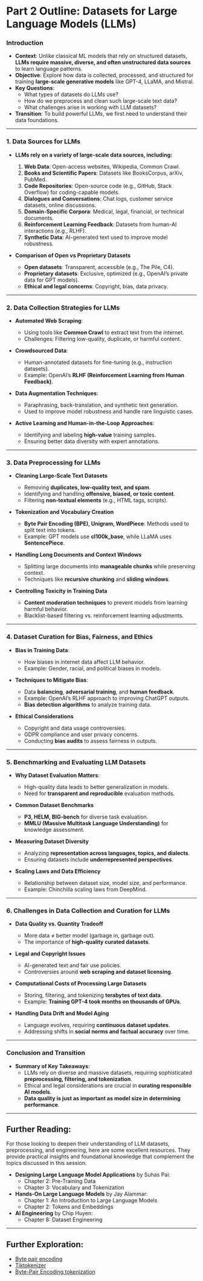 # Part 2 Outline: Datasets for Large Language Models (LLMs)

### **Introduction**  
- **Context**: Unlike classical ML models that rely on structured datasets, **LLMs require massive, diverse, and often unstructured data sources** to learn language patterns.  
- **Objective**: Explore how data is collected, processed, and structured for training **large-scale generative models** like GPT-4, LLaMA, and Mistral.  
- **Key Questions**:  
  - What types of datasets do LLMs use?  
  - How do we preprocess and clean such large-scale text data?  
  - What challenges arise in working with LLM datasets?  
- **Transition**: To build powerful LLMs, we first need to understand their data foundations.  

---  

### **1. Data Sources for LLMs**  
- **LLMs rely on a variety of large-scale data sources, including:**  
  1. **Web Data**: Open-access websites, Wikipedia, Common Crawl.  
  2. **Books and Scientific Papers**: Datasets like BooksCorpus, arXiv, PubMed.  
  3. **Code Repositories**: Open-source code (e.g., GitHub, Stack Overflow) for coding-capable models.  
  4. **Dialogues and Conversations**: Chat logs, customer service datasets, online discussions.  
  5. **Domain-Specific Corpora**: Medical, legal, financial, or technical documents.  
  6. **Reinforcement Learning Feedback**: Datasets from human-AI interactions (e.g., RLHF).  
  7. **Synthetic Data**: AI-generated text used to improve model robustness.  

- **Comparison of Open vs Proprietary Datasets**  
  - **Open datasets**: Transparent, accessible (e.g., The Pile, C4).  
  - **Proprietary datasets**: Exclusive, optimized (e.g., OpenAI’s private data for GPT models).  
  - **Ethical and legal concerns**: Copyright, bias, data privacy.  

---  

### **2. Data Collection Strategies for LLMs**  
- **Automated Web Scraping**:  
  - Using tools like **Common Crawl** to extract text from the internet.  
  - Challenges: Filtering low-quality, duplicate, or harmful content.  

- **Crowdsourced Data**:  
  - Human-annotated datasets for fine-tuning (e.g., instruction datasets).  
  - Example: OpenAI’s **RLHF (Reinforcement Learning from Human Feedback)**.  

- **Data Augmentation Techniques**:  
  - Paraphrasing, back-translation, and synthetic text generation.  
  - Used to improve model robustness and handle rare linguistic cases.  

- **Active Learning and Human-in-the-Loop Approaches**:  
  - Identifying and labeling **high-value** training samples.  
  - Ensuring better data diversity with expert annotations.  

---  

### **3. Data Preprocessing for LLMs**  
- **Cleaning Large-Scale Text Datasets**  
  - Removing **duplicates, low-quality text, and spam**.  
  - Identifying and handling **offensive, biased, or toxic content**.  
  - Filtering **non-textual elements** (e.g., HTML tags, scripts).  

- **Tokenization and Vocabulary Creation**  
  - **Byte Pair Encoding (BPE), Unigram, WordPiece**: Methods used to split text into tokens.  
  - Example: GPT models use **cl100k_base**, while LLaMA uses **SentencePiece**.  

- **Handling Long Documents and Context Windows**  
  - Splitting large documents into **manageable chunks** while preserving context.  
  - Techniques like **recursive chunking** and **sliding windows**.  

- **Controlling Toxicity in Training Data**  
  - **Content moderation techniques** to prevent models from learning harmful behavior.  
  - Blacklist-based filtering vs. reinforcement learning adjustments.  

---  

### **4. Dataset Curation for Bias, Fairness, and Ethics**  
- **Bias in Training Data**:  
  - How biases in internet data affect LLM behavior.  
  - Example: Gender, racial, and political biases in models.  

- **Techniques to Mitigate Bias**:  
  - Data **balancing**, **adversarial training**, and **human feedback**.  
  - Example: OpenAI’s RLHF approach to improving ChatGPT outputs.  
  - **Bias detection algorithms** to analyze training data.  

- **Ethical Considerations**  
  - Copyright and data usage controversies.  
  - GDPR compliance and user privacy concerns.  
  - Conducting **bias audits** to assess fairness in outputs.  

---  

### **5. Benchmarking and Evaluating LLM Datasets**  
- **Why Dataset Evaluation Matters**:  
  - High-quality data leads to better generalization in models.  
  - Need for **transparent and reproducible** evaluation methods.  

- **Common Dataset Benchmarks**  
  - **P3, HELM, BIG-bench** for diverse task evaluation.  
  - **MMLU (Massive Multitask Language Understanding)** for knowledge assessment.  

- **Measuring Dataset Diversity**  
  - Analyzing **representation across languages, topics, and dialects**.  
  - Ensuring datasets include **underrepresented perspectives**.  

- **Scaling Laws and Data Efficiency**  
  - Relationship between dataset size, model size, and performance.  
  - Example: Chinchilla scaling laws from DeepMind.  

---  

### **6. Challenges in Data Collection and Curation for LLMs**  
- **Data Quality vs. Quantity Tradeoff**  
  - More data ≠ better model (garbage in, garbage out).  
  - The importance of **high-quality curated datasets**.  

- **Legal and Copyright Issues**  
  - AI-generated text and fair use policies.  
  - Controversies around **web scraping and dataset licensing**.  

- **Computational Costs of Processing Large Datasets**  
  - Storing, filtering, and tokenizing **terabytes of text data**.  
  - Example: **Training GPT-4 took months on thousands of GPUs**.  

- **Handling Data Drift and Model Aging**  
  - Language evolves, requiring **continuous dataset updates**.  
  - Addressing shifts in **social norms and factual accuracy** over time.  

---  

### **Conclusion and Transition**  
- **Summary of Key Takeaways**:  
  - LLMs rely on diverse and massive datasets, requiring sophisticated **preprocessing, filtering, and tokenization**.  
  - Ethical and legal considerations are crucial in **curating responsible AI models**.  
  - **Data quality is just as important as model size in determining performance**.  


---
## Further Reading: 

For those looking to deepen their understanding of LLM datasets, preprocessing, and engineering, here are some excellent resources. They provide practical insights and foundational knowledge that complement the topics discussed in this session.  
- **Designing Large Language Model Applications** by Suhas Pai:  
  - Chapter 2: Pre-Training Data  
  - Chapter 3: Vocabulary and Tokenization  
- **Hands-On Large Language Models** by Jay Alammar:  
  - Chapter 1: An Introduction to Large Language Models  
  - Chapter 2: Tokens and Embeddings  
- **AI Engineering** by Chip Huyen:  
  - Chapter 8: Dataset Engineering  



---

## Further Exploration: 

- [Byte pair encoding](https://en.wikipedia.org/wiki/Byte_pair_encoding)
- [Tiktokenizer](https://tiktokenizer.vercel.app/)
- [Byte-Pair Encoding tokenization](https://huggingface.co/learn/nlp-course/chapter6/5)
